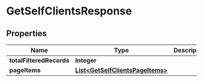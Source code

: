 
# GetSelfClientsResponse

## Properties
Name | Type | Description | Notes
------------ | ------------- | ------------- | -------------
**totalFilteredRecords** | **Integer** |  |  [optional]
**pageItems** | [**List&lt;GetSelfClientsPageItems&gt;**](GetSelfClientsPageItems.md) |  |  [optional]



